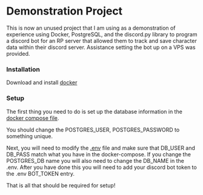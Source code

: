 # Demonstration Project
This is now an unused project that I am using as a demonstration of experience using Docker, PostgreSQL, and the discord.py library to program a discord bot for an RP server that allowed them to track and save character data within their discord server. Assistance setting the bot up on a VPS was provided.


### Installation
Download and install [docker](https://www.docker.com/products/docker-desktop/)

### Setup
The first thing you need to do is set up the database information in the [docker compose file](docker-compose.yml).

You should change the POSTGRES_USER, POSTGRES_PASSWORD to something unique.

Next, you will need to modify the [.env](app/.env) file and make sure that
DB_USER and DB_PASS match what you have in the docker-compose. If you change the
POSTGRES_DB name you will also need to change the DB_NAME in the .env. After you
have done this you will need to add your discord bot token to the .env BOT_TOKEN entry.

That is all that should be required for setup!
